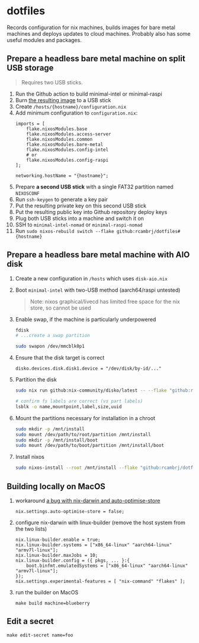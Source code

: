 # dotfiles

Records configuration for nix machines, builds images for bare metal machines and deploys updates to cloud machines. Probably also has some useful modules and packages.

## Prepare a headless bare metal machine on split USB storage

> Requires two USB sticks.

1. Run the Github action to build minimal-intel or minimal-raspi
1. Burn [the resulting image](https://github.com/rcambrj/dotfiles/releases/tag/release) to a USB stick
1. Create `/hosts/{hostname}/configuration.nix`
1. Add minimum configuration to `configuration.nix`:
    ```
    imports = [
        flake.nixosModules.base
        flake.nixosModules.access-server
        flake.nixosModules.common
        flake.nixosModules.bare-metal
        flake.nixosModules.config-intel
        # or
        flake.nixosModules.config-raspi
    ];

    networking.hostName = "{hostname}";
    ```
1. Prepare **a second USB stick** with a single FAT32 partition named `NIXOSCONF`
1. Run `ssh-keygen` to generate a key pair
1. Put the resulting private key on this second USB stick
1. Put the resulting public key into Github repository deploy keys
1. Plug both USB sticks into a machine and switch it on
1. SSH to `minimal-intel-nomad` or `minimal-raspi-nomad`
1. Run `sudo nixos-rebuild switch --flake github:rcambrj/dotfiles#{hostname}`

## Prepare a headless bare metal machine with AIO disk

1. Create a new configuration in `/hosts` which uses `disk-aio.nix`
1. Boot `minimal-intel` with two-USB method (aarch64/raspi untested)
    > Note: nixos graphical/livecd has limited free space for the nix store, so cannot be used

1. Enable swap, if the machine is particularly underpowered
    ```bash
    fdisk
    # ...create a swap partition

    sudo swapon /dev/mmcblk0p1
    ```
1. Ensure that the disk target is correct
    ```
    disko.devices.disk.disk1.device = "/dev/disk/by-id/..."
    ```
1. Partition the disk
    ```bash
    sudo nix run github:nix-community/disko/latest -- --flake "github:rcambrj/dotfiles#host" --mode destroy,format,mount --yes-wipe-all-disks
    
    # confirm fs labels are correct (vs part labels)
    lsblk -o name,mountpoint,label,size,uuid
    ```
1. Mount the partitions necessary for installation in a chroot
    ```bash
    sudo mkdir -p /mnt/install
    sudo mount /dev/path/to/root/partition /mnt/install
    sudo mkdir -p /mnt/install/boot
    sudo mount /dev/path/to/boot/partition /mnt/install/boot
    ```
1. Install nixos
    ```bash
    sudo nixos-install --root /mnt/install --flake "github:rcambrj/dotfiles#host" --no-root-passwd
    ```

## Building locally on MacOS

1. workaround [a bug with nix-darwin and auto-optimise-store](https://github.com/NixOS/nix/issues/7273)
   ```
   nix.settings.auto-optimise-store = false;
   ```
1. configure nix-darwin with linux-builder (remove the host system from the two lists)
    ```
    nix.linux-builder.enable = true;
    nix.linux-builder.systems = ["x86_64-linux" "aarch64-linux" "armv7l-linux"];
    nix.linux-builder.maxJobs = 10;
    nix.linux-builder.config = ({ pkgs, ... }:{
        boot.binfmt.emulatedSystems = ["x86_64-linux" "aarch64-linux" "armv7l-linux"];
    });
    nix.settings.experimental-features = [ "nix-command" "flakes" ];
    ```
1. run the builder on MacOS
    ```shell
    make build machine=blueberry
    ```

## Edit a secret

```
make edit-secret name=foo
```